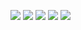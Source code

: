 ![](https://64.media.tumblr.com/9fd57c42e41d75cd2a8d364f1c27ca89/39ba1bd4065f00fc-05/s640x960/a8f95d7a7e2b943d4868de5f9256c8e912dfe427.pnj)
![](https://64.media.tumblr.com/1813e2fec97fd06b43facaa98164d340/bb6d7f773046cfcc-e7/s640x960/2f58d87a49cca01f6b2672686975b45c8f09172c.pnj)
![](https://64.media.tumblr.com/b930ed38177c3441ed890013e549cf61/f4b4e737ef52453e-fa/s640x960/9354a4421f8e03a95f0185b2841a796f5cd9dcfa.gifv)
![](https://64.media.tumblr.com/5d1064e6f8d72cae99610e2a319b1f3d/8c45ecb10202071d-33/s640x960/be200ffaf31ba4a757bbb56c3d659af3dad56cce.gifv)
![](https://64.media.tumblr.com/872bf7cf872ae9dca77ed8c8e2efcf8b/39ba1bd4065f00fc-34/s640x960/7e1d3793807c86505be8215e23e7ed8b98e203a0.pnj)
